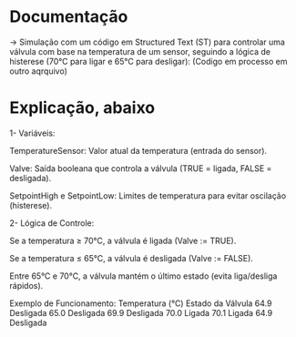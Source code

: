  # Documentação
-> Simulação com um código em Structured Text (ST) para controlar uma válvula com base na temperatura de um sensor, seguindo a lógica de histerese (70°C para ligar e 65°C para desligar): (Codigo em processo em outro aqrquivo)
# Explicação, abaixo
1- Variáveis:

TemperatureSensor: Valor atual da temperatura (entrada do sensor).

Valve: Saída booleana que controla a válvula (TRUE = ligada, FALSE = desligada).

SetpointHigh e SetpointLow: Limites de temperatura para evitar oscilação (histerese).

2- Lógica de Controle:

Se a temperatura ≥ 70°C, a válvula é ligada (Valve := TRUE).

Se a temperatura ≤ 65°C, a válvula é desligada (Valve := FALSE).

Entre 65°C e 70°C, a válvula mantém o último estado (evita liga/desliga rápidos).

 Exemplo de Funcionamento:
Temperatura (°C)	Estado da Válvula
64.9	Desligada
65.0	Desligada
69.9	Desligada
70.0	Ligada
70.1	Ligada
64.9	Desligada

